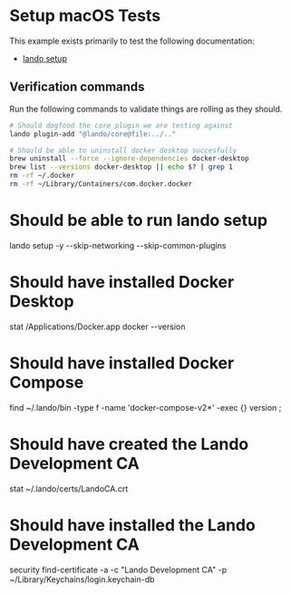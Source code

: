 # Setup macOS Tests

This example exists primarily to test the following documentation:

* [lando setup](https://docs.lando.dev/cli/setup.html)

## Verification commands

Run the following commands to validate things are rolling as they should.

```bash
# Should dogfood the core plugin we are testing against
lando plugin-add "@lando/core@file:../.."

# Should be able to uninstall docker desktop succesfully
brew uninstall --force --ignore-dependencies docker-desktop
brew list --versions docker-desktop || echo $? | grep 1
rm -rf ~/.docker
rm -rf ~/Library/Containers/com.docker.docker
```

# Should be able to run lando setup
lando setup -y --skip-networking --skip-common-plugins

# Should have installed Docker Desktop
stat /Applications/Docker.app
docker --version

# Should have installed Docker Compose
find ~/.lando/bin -type f -name 'docker-compose-v2*' -exec {} version \;

# Should have created the Lando Development CA
stat ~/.lando/certs/LandoCA.crt

# Should have installed the Lando Development CA
security find-certificate -a -c "Lando Development CA" -p ~/Library/Keychains/login.keychain-db
